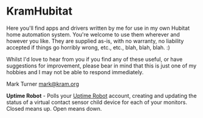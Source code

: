 # KramHubitat
Here you'll find apps and drivers written by me for use in my own Hubitat home automation system. You're welcome to use them wherever and however you like. They are supplied as-is, with no warranty, no liability accepted if things go horribly wrong, etc., etc., blah, blah, blah. :)

Whilst I'd love to hear from you if you find any of these useful, or have suggestions for improvement, please bear in mind that this is just one of my hobbies and I may not be able to respond immediately.

Mark Turner mark@kram.org

**Uptime Robot** - Polls your [Uptime Robot](https://uptimerobot.com) account, creating and updating the status of a virtual contact sensor child device for each of your monitors. Closed means up. Open means down.

